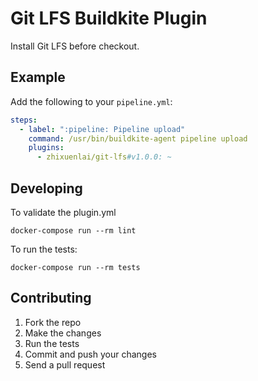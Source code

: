 # Git LFS Buildkite Plugin

Install Git LFS before checkout.

## Example

Add the following to your `pipeline.yml`:

```yml
steps:
  - label: ":pipeline: Pipeline upload"
    command: /usr/bin/buildkite-agent pipeline upload
    plugins:
      - zhixuenlai/git-lfs#v1.0.0: ~
```

## Developing

To validate the plugin.yml

```shell
docker-compose run --rm lint
```

To run the tests:

```shell
docker-compose run --rm tests
```

## Contributing

1. Fork the repo
2. Make the changes
3. Run the tests
4. Commit and push your changes
5. Send a pull request
